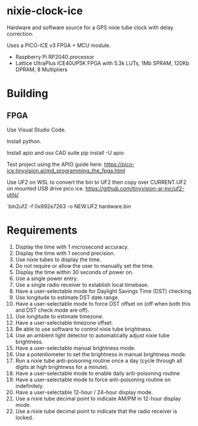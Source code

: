 # nixie-clock-ice
 Hardware and software source for a GPS nixie tube clock with delay correction.

Uses a PICO-iCE v3 FPGA + MCU module.

 - Raspberry Pi RP2040 processor
 - Lattice UltraPlus ICE40UP5K FPGA with 5.3k LUTs, 1Mb SPRAM, 120Kb DPRAM, 8 Multipliers

# Building

## FPGA
Use Visual Studio Code.

Install python.

Install apio and oss CAD suite
pip install -U apio

Test project using the APIO guide here:
https://pico-ice.tinyvision.ai/md_programming_the_fpga.html

Use UF2 on WSL to convert the bin to UF2 then copy over CURRENT.UF2 on mounted USB drive pico ice.
https://github.com/tinyvision-ai-inc/uf2-utils/

`bin2uf2 -f 0x692e7263 -o NEW.UF2 hardware.bin

# Requirements
1. Display the time with 1 microsecond accuracy.
2. Display the time with 1 second precision.
3. Use nixie tubes to display the time.
4. Do not require or allow the user to manually set the time.
5. Display the time within 30 seconds of power on.
6. Use a single power entry.
7. Use a single radio receiver to establish local timebase.
8. Have a user-selectable mode for Daylight Savings Time (DST) checking.
9. Use longitude to estimate DST date range.
10. Have a user-selectable mode to force DST offset on (off when both this and DST check mode are off).
11. Use longitude to estimate timezone.
12. Have a user-selectable timezone offset.
13. Be able to use software to control nixie tube brightness.
14. Use an ambient light detector to automatically adjust nixie tube brightness.
15. Have a user-selectable manual brightness mode.
16. Use a potentiometer to set the brightness in manual brightness mode.
17. Run a nixie tube anti-poisoning routine once a day (cycle through all digits at high brightness for a minute).
18. Have a user-selectable mode to enable daily anti-poisoning routine
19. Have a user-selectable mode to force anti-poisoning routine on indefinitely.
20. Have a user-selectable 12-hour / 24-hour display mode.
21. Use a nixie tube decimal point to indicate AM/PM in 12-hour display mode.
22. Use a nixie tube decimal point to indicate that the radio receiver is locked.
 
 
